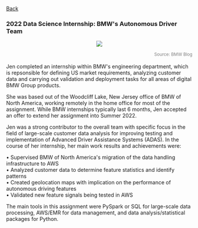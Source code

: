 [Back](https://zenjen-devs.github.io)

### 2022 Data Science Internship: BMW's Autonomous Driver Team

<p align="center">
<img align="center" src="images/bmw-ix-adas.png?raw=true"/>
  </p>
  <span style="float:right; color: gray;"><sup>Source: BMW Blog</sup></span>

<br>

Jen completed an internship within BMW's engineering department, which is repsonsible for defining US market requirements, analyzing customer data and carrying out validation and deployment tasks for all areas of digital BMW Group products. 

She was based out of the Woodcliff Lake, New Jersey office of BMW of North America, working remotely in the home office for most of the assignment. While BMW internships typically last 6 months, Jen accepted an offer to extend her assignment into Summer 2022.

Jen was a strong contributor to the overall team with specific focus in the field of large-scale customer data analysis for improving testing and implementation of Advanced Driver Assistance Systems (ADAS). In the course of her internship, her main work results and achievements were:
 
 • Supervised BMW of North America's migration of the data handling infrastructure to AWS <br>
 • Analyzed customer data to determine feature statistics and identify patterns <br>
 • Created geolocation maps with implication on the performance of autonomous driving features <br>
 • Validated new feature signals being tested in AWS <br>
 
The main tools in this assignment were PySpark or SQL for large-scale data processing, AWS/EMR for data management, and data analysis/statistical packages for Python.





